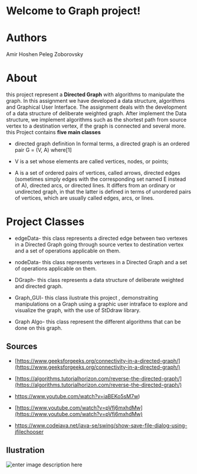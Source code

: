 # Welcome to Graph project!

# Authors
Amir Hoshen
Peleg Zoborovsky

# About

this project represent a **Directed Graph** with algorithms to manipulate the graph.
In this assignment we have developed a data structure, algorithms and Graphical User Interface. The assignment deals with the development of a data structure of deliberate weighted graph. After implement the Data structure, we implement algorithms such as the shortest path from source vertex to a destination vertex, if the graph is connected and several more.
this Project contains **five main classes**

- directed graph definition
In formal terms, a directed graph is an ordered pair G = (V, A) where[1]

- V is a set whose elements are called vertices, nodes, or points;
- A is a set of ordered pairs of vertices, called arrows, directed edges (sometimes simply edges with the corresponding set named E instead of A), directed arcs, or directed lines.
It differs from an ordinary or undirected graph, in that the latter is defined in terms of unordered pairs of vertices, which are usually called edges, arcs, or lines.


# Project Classes
 - edgeData- 
 this class represents a directed edge between two vertexes in a Directed Graph going through source vertex to destination vertex and a set of operations applicable on them.

 - nodeData-
 this class represents vertexes in a Directed Graph and a set of operations applicable on them.

 - DGraph-
 this class represents a data structure of deliberate weighted and directed graph.

 - Graph_GUI-
 this class ilustrate this project , demonstraiting manipulations on a Graph using a graphic user intraface to explore and visualize the graph, with the use of StDdraw library.

 - Graph Algo- 
 this class represent the different algorithms that can be done on this graph.  
 


## Sources
  
- [https://www.geeksforgeeks.org/connectivity-in-a-directed-graph/](https://www.geeksforgeeks.org/connectivity-in-a-directed-graph/)
    
- [https://algorithms.tutorialhorizon.com/reverse-the-directed-graph/](https://algorithms.tutorialhorizon.com/reverse-the-directed-graph/)
-  https://www.youtube.com/watch?v=iaBEKo5sM7w)
   
- [https://www.youtube.com/watch?v=pVfj6mxhdMw](https://www.youtube.com/watch?v=pVfj6mxhdMw)

- https://www.codejava.net/java-se/swing/show-save-file-dialog-using-jfilechooser



## Ilustration
![enter image description here](https://hackernoon.com/hn-images/1*qq0sgd0Kny9QTaD-UT8LbQ.png)
